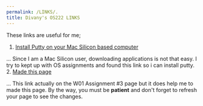 ```yaml
---
permalink: /LINKS/.
title: Divany's OS222 LINKS
---
```


These links are useful for me;

1. [Install Putty on your Mac Silicon based computer](https://rajivverma.me/blog/tech/how-to-install-putty-on-macbook-air-m1/)

... Since I am a Mac Silicon user, downloading applications is not that easy. I try to kept up with OS assignments and found this link so i can install putty. 
2. [Made this page](https://github.com/adam-p/markdown-here/wiki/Markdown-Cheatsheet#links)

... This link actually on the W01 Assignment #3 page but it does help me to made this page. By the way, you must be **patient** and don't forget to refresh your page to see the changes.